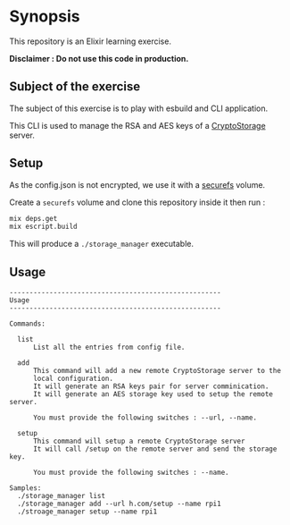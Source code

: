 # Synopsis

This repository is an Elixir learning exercise.

**Disclaimer : Do not use this code in production.**

## Subject of the exercise

The subject of this exercise is to play with esbuild and CLI application.

This CLI is used to manage the RSA and AES keys of a [CryptoStorage](https://github.com/odelbos/le-elixir-2-cryptostorage) server.

## Setup

As the config.json is not encrypted, we use it with a [securefs](https://github.com/netheril96/securefs) volume.

Create a `securefs` volume and clone this repository inside it then run :

```sh
mix deps.get
mix escript.build
```

This will produce a `./storage_manager` executable.

## Usage

```
-----------------------------------------------------
Usage
-----------------------------------------------------

Commands:

  list
      List all the entries from config file.

  add
      This command will add a new remote CryptoStorage server to the
      local configuration.
      It will generate an RSA keys pair for server comminication.
      It will generate an AES storage key used to setup the remote server.

      You must provide the following switches : --url, --name.

  setup
      This command will setup a remote CryptoStorage server
      It will call /setup on the remote server and send the storage key.

      You must provide the following switches : --name.

Samples:
  ./storage_manager list
  ./storage_manager add --url h.com/setup --name rpi1
  ./stroage_manager setup --name rpi1
```